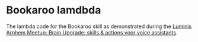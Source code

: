 # Bookaroo lamdbda

The lambda code for the Bookaroo skill as demonstrated during the 
[Luminis Arnhem Meetup: Brain Upgrade: skills & actions voor voice assistants][1].  

[1]: https://www.meetup.com/luminis-arnhem/events/261479675
